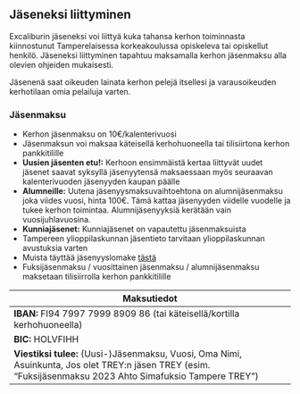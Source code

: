 ## Jäseneksi liittyminen
Excaliburin jäseneksi voi liittyä kuka tahansa kerhon toiminnasta kiinnostunut Tamperelaisessa korkeakoulussa opiskeleva tai opiskellut henkilö. Jäseneksi liittyminen tapahtuu maksamalla kerhon jäsenmaksu alla olevien ohjeiden mukaisesti.

Jäsenenä saat oikeuden lainata kerhon pelejä itsellesi ja varausoikeuden kerhotilaan omia pelailuja varten.

### Jäsenmaksu
- Kerhon jäsenmaksu on 10€/kalenterivuosi
- Jäsenmaksun voi maksaa käteisellä kerhohuoneella tai tilisiirtona kerhon pankkitilille
- **Uusien jäsenten etu!:** Kerhoon ensimmäistä kertaa liittyvät uudet jäsenet saavat syksyllä jäsenyytensä maksaessaan myös seuraavan kalenterivuoden jäsenyyden kaupan päälle
- **Alumneille:** Uutena jäsenyysmaksuvaihtoehtona on alumnijäsenmaksu joka viides vuosi, hinta 100€. Tämä kattaa jäsenyyden viidelle vuodelle ja tukee kerhon toimintaa. Alumnijäsenyyksiä kerätään vain vuosijuhlavuosina.
- **Kunniajäsenet:** Kunniajäsenet on vapautettu jäsenmaksuista
- Tampereen ylioppilaskunnan jäsentieto tarvitaan ylioppilaskunnan avustuksia varten
- Muista täyttää jäsenyyslomake [tästä]([https://forms.gle/QTx89R3ZVzh1BBay5](https://forms.gle/yiP7HW7Uw97DxDM57))
- Fuksijäsenmaksu / vuosittainen jäsenmaksu / alumnijäsenmaksu maksetaan tilisiirrolla kerhon pankkitilille 

| Maksutiedot|
| ------------------ |
| **IBAN:** FI94 7997 7999 8909 86 (tai käteisellä/kortilla kerhohuoneella) |
| **BIC:** HOLVFIHH |
| **Viestiksi tulee:** (Uusi-)Jäsenmaksu, Vuosi, Oma Nimi, Asuinkunta, Jos olet TREY:n jäsen TREY (esim. “Fuksijäsenmaksu 2023 Ahto Simafuksio Tampere TREY”) |



